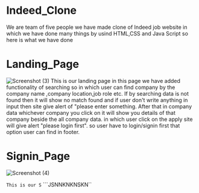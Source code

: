 # Indeed_Clone
We are team of five people we have made clone of Indeed job website in which we have done many things by usind HTML,CSS and Java Script so here is what we have done
# Landing_Page


![Screenshot (3)](https://user-images.githubusercontent.com/107412119/183297678-325efacc-68ad-49c5-bcdf-06463bc025de.png)
This is our landing page in this page we have added functionality of searching so in which user can find company by the company name ,company location,job role etc.
If by searching data is not found then it will show no match found and if user don't write anything in input then site give alert of "please enter something. 
After that in company data whichever company you click on it will show you details of that company beside the all company data. in which user click on the apply site will give alert "please login first".
so user have to login/signin first that option user can find in footer.

# Signin_Page

![Screenshot (4)](https://user-images.githubusercontent.com/107412119/183298360-a57e442f-408a-43de-acb8-d1f12ba85546.png)

```This is our S```
```JSNNKNKNSKN``
